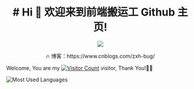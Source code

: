 <h1  align="center"># Hi 🎉 欢迎来到前端搬运工 Github 主页!</h1>
<p  align="center">
    <img  src="https://readme-typing-svg.herokuapp.com/?lines=%E6%AC%A2%E8%BF%8E%E6%9D%A5%E5%88%B0%E5%89%8D%E7%AB%AF%E6%90%AC%E8%BF%90%E5%B7%A5GitHub%E4%B8%BB%E9%A1%B5;%E5%8D%9A%E5%AE%A2%E5%9B%AD%EF%BC%9Ahttps%3A%2F%2Fwww.cnblogs.com%2Fzxh-bug%2F&font=Roboto" />
</p>
<p  align="center">🔥 博客：https://www.cnblogs.com/zxh-bug/ </p>

Welcome, You are my [![Visitor Count](https://profile-counter.glitch.me/all-smile/count.svg)](https://blog.i-xiao.space/) visitor, Thank You!🎉🎉 


![Most Used Languages](https://github-readme-stats.vercel.app/api/top-langs/?username=11477872997&theme=dark&layout=compact)



